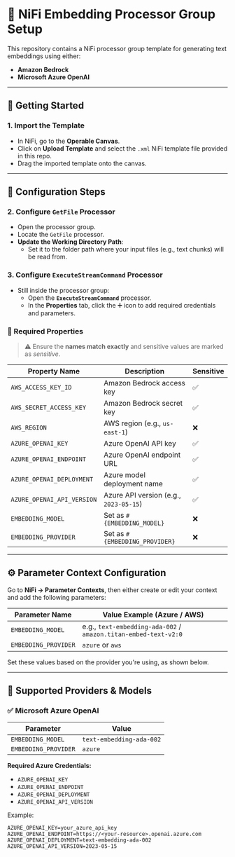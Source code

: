 # 🔄 NiFi Embedding Processor Group Setup

This repository contains a NiFi processor group template for generating text embeddings using either:

- **Amazon Bedrock**
- **Microsoft Azure OpenAI**

---

## 🚀 Getting Started

### 1. Import the Template
- In NiFi, go to the **Operable Canvas**.
- Click on **Upload Template** and select the `.xml` NiFi template file provided in this repo.
- Drag the imported template onto the canvas.

---

## 🧩 Configuration Steps

### 2. Configure `GetFile` Processor
- Open the processor group.
- Locate the `GetFile` processor.
- **Update the Working Directory Path**:
  - Set it to the folder path where your input files (e.g., text chunks) will be read from.

### 3. Configure `ExecuteStreamCommand` Processor
- Still inside the processor group:
  - Open the **`ExecuteStreamCommand`** processor.
  - In the **Properties** tab, click the ➕ icon to add required credentials and parameters.

### 🔐 Required Properties
> ⚠️ Ensure the **names match exactly** and sensitive values are marked as *sensitive*.

| Property Name                | Description                                 | Sensitive |
|-----------------------------|---------------------------------------------|-----------|
| `AWS_ACCESS_KEY_ID`         | Amazon Bedrock access key                   | ✅        |
| `AWS_SECRET_ACCESS_KEY`     | Amazon Bedrock secret key                   | ✅        |
| `AWS_REGION`                | AWS region (e.g., `us-east-1`)              | ❌        |
| `AZURE_OPENAI_KEY`          | Azure OpenAI API key                        | ✅        |
| `AZURE_OPENAI_ENDPOINT`     | Azure OpenAI endpoint URL                   | ✅        |
| `AZURE_OPENAI_DEPLOYMENT`   | Azure model deployment name                 | ✅        |
| `AZURE_OPENAI_API_VERSION`  | Azure API version (e.g., `2023-05-15`)      | ✅        |
| `EMBEDDING_MODEL`           | Set as `#{EMBEDDING_MODEL}`                | ❌        |
| `EMBEDDING_PROVIDER`        | Set as `#{EMBEDDING_PROVIDER}`             | ❌        |

---

## ⚙️ Parameter Context Configuration

Go to **NiFi → Parameter Contexts**, then either create or edit your context and add the following parameters:

| Parameter Name      | Value Example (Azure / AWS)                    |
|---------------------|------------------------------------------------|
| `EMBEDDING_MODEL`   | e.g., `text-embedding-ada-002` / `amazon.titan-embed-text-v2:0` |
| `EMBEDDING_PROVIDER`| `azure` or `aws`                              |

Set these values based on the provider you're using, as shown below.

---

## 🤖 Supported Providers & Models

### ✅ Microsoft Azure OpenAI

| Parameter         | Value                       |
|------------------|-----------------------------|
| `EMBEDDING_MODEL`| `text-embedding-ada-002`     |
| `EMBEDDING_PROVIDER`| `azure`                  |

**Required Azure Credentials:**
- `AZURE_OPENAI_KEY`
- `AZURE_OPENAI_ENDPOINT`
- `AZURE_OPENAI_DEPLOYMENT`
- `AZURE_OPENAI_API_VERSION`

Example:
```env
AZURE_OPENAI_KEY=your_azure_api_key
AZURE_OPENAI_ENDPOINT=https://<your-resource>.openai.azure.com
AZURE_OPENAI_DEPLOYMENT=text-embedding-ada-002
AZURE_OPENAI_API_VERSION=2023-05-15

